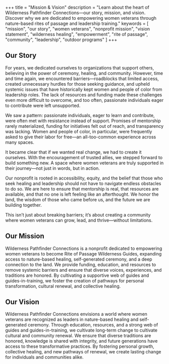+++
title = "Mission & Vision"
description = "Learn about the heart of Wilderness Pathfinder Connections—our story, mission, and vision. Discover why we are dedicated to empowering women veterans through nature-based rites of passage and leadership training."
keywords = [
  "mission",
  "our story",
  "women veterans",
  "nonprofit mission",
  "vision statement",
  "wilderness healing",
  "empowerment",
  "rite of passage",
  "community",
  "leadership",
  "outdoor programs"
]
+++
## Our Story

For years, we dedicated ourselves to organizations that support others, believing in the power of ceremony, healing, and community. However, time and time again, we encountered barriers—roadblocks that limited access, created unnecessary hurdles for those seeking guidance, and upheld systemic issues that have historically kept women and people of color from leadership roles. The lack of resources and funding made these challenges even more difficult to overcome, and too often, passionate individuals eager to contribute were left unsupported.

We saw a pattern: passionate individuals, eager to learn and contribute, were often met with resistance instead of support. Promises of mentorship rarely materialized, funding for initiatives felt out of reach, and transparency was lacking. Women and people of color, in particular, were frequently asked to give their labor for free—an all-too-common experience across many spaces.

It became clear that if we wanted real change, we had to create it ourselves. With the encouragement of trusted allies, we stepped forward to build something new. A space where women veterans are truly supported in their journey—not just in words, but in action.

Our nonprofit is rooted in accessibility, equity, and the belief that those who seek healing and leadership should not have to navigate endless obstacles to do so. We are here to ensure that mentorship is real, that resources are available, and that no one is left feeling like an afterthought. We honor the land, the wisdom of those who came before us, and the future we are building together.

This isn’t just about breaking barriers; it’s about creating a community where women veterans can grow, lead, and thrive—without limitations.

## Our Mission

Wilderness Pathfinder Connections is a nonprofit dedicated to empowering women veterans to become Rite of Passage Wilderness Guides, expanding access to nature-based healing, self-generated ceremony, and a deep connection to the land. We provide funding, education, and resources to remove systemic barriers and ensure that diverse voices, experiences, and traditions are honored. By cultivating a supportive web of guides and guides-in-training, we foster the creation of pathways for personal transformation, cultural renewal, and collective healing.

## Our Vision

Wilderness Pathfinder Connections envisions a world where women veterans are recognized as leaders in nature-based healing and self-generated ceremony. Through education, resources, and a strong web of guides and guides-in-training, we cultivate long-term change to cultivate cultural and community renewal. We ensure that diverse traditions are honored, knowledge is shared with integrity, and future generations have access to these transformative practices. By fostering personal growth, collective healing, and new pathways of renewal, we create lasting change for individuals and communities alike.